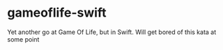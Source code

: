 # gameoflife-swift

Yet another go at Game Of Life, but in Swift. Will get bored of this kata at some point
